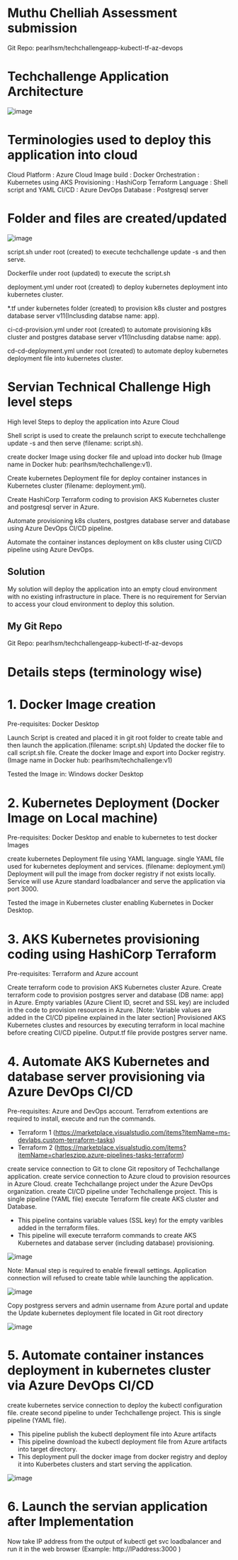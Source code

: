 # Muthu Chelliah Assessment submission

Git Repo: pearlhsm/techchallengeapp-kubectl-tf-az-devops

# Techchallenge Application Architecture

![image](https://user-images.githubusercontent.com/88908606/175812090-fba66ddb-5e14-422a-96d8-f88a2b97ffd6.png)



# Terminologies used to deploy this application into cloud

Cloud Platform  : Azure Cloud
Image build     : Docker 
Orchestration   : Kubernetes using AKS
Provisioning    : HashiCorp Terraform
Language        : Shell script and YAML 
CI/CD           : Azure DevOps
Database        : Postgresql server 

# Folder and files are created/updated

![image](https://user-images.githubusercontent.com/88908606/175813073-0c65f313-df10-4156-a9e6-08aab0ca00a4.png)



script.sh  under root (created) to execute techchallenge update -s and then serve.

Dockerfile under root (updated) to execute the script.sh

deployment.yml under root (created) to deploy kubernetes deployment into kubernetes cluster.

*.tf under kubernetes folder (created) to provision k8s cluster and postgres database server v11(Inclusding databse name: app).

ci-cd-provision.yml under root (created) to automate provisioning k8s cluster and postgres database server v11(Inclusding databse name: app).

cd-cd-deployment.yml under root (created) to automate deploy kubernetes deployment file into kubernetes cluster.

# Servian Technical Challenge High level steps

High level Steps to deploy the application into Azure Cloud

Shell script is used to create the prelaunch script to execute techchallenge update -s and then serve (filename: script.sh). 

create docker Image using docker file and upload into docker hub  (Image name in Docker hub: pearlhsm/techchallenge:v1).

Create kubernetes Deployment file for deploy container instances in Kubernetes cluster (filename: deployment.yml).

Create HashiCorp Terraform coding to provision AKS Kubernetes cluster and postgresql server in Azure.

Automate provisioning k8s clusters, postgres database server and database using Azure DevOps CI/CD pipeline.

Automate the container instances deployment on k8s cluster using CI/CD pipeline using Azure DevOps.


## Solution

My solution will deploy the application into an empty cloud environment with no existing infrastructure in place.
There is no requirement for Servian to access your cloud environment to deploy this solution.

## My Git Repo

Git Repo: pearlhsm/techchallengeapp-kubectl-tf-az-devops

# Details steps (terminology wise)

# 1. Docker Image creation

Pre-requisites: Docker Desktop

Launch Script is created and placed it in git root folder to create table and then launch the application.(filename: script.sh) 
Updated the docker file to call script.sh file.
Create the docker Image and export into Docker registry. (Image name in Docker hub: pearlhsm/techchallenge:v1)

Tested the Image in: Windows docker Desktop

# 2. Kubernetes Deployment (Docker Image on Local machine)

Pre-requisites: Docker Desktop and enable to kubernetes to test docker Images

create kubernetes Deployment file using YAML language. 
single YAML file used for kubernetes deployment and services. (filename: deployment.yml) 
Deployment will pull the image from docker registry if not exists locally.
Service will use Azure standard loadbalancer and serve the application via port 3000.

Tested the image in Kubernetes cluster enabling Kubernetes in Docker Desktop.

# 3. AKS Kubernetes provisioning coding using HashiCorp Terraform

Pre-requisites: Terraform and Azure account

Create terraform code to provision AKS Kubernetes cluster Azure. 
Create terraform code to provision postgres server and database (DB name: app) in Azure.
Empty variables (Azure Client ID, secret and SSL key) are included in the code to provision resources in Azure. 
[Note: Variable values are added in the CI/CD pipeline explained in the later section]
Provisioned AKS Kubernetes clustes and resources by executing terraform in local machine before creating CI/CD pipeline.
Output.tf file provide postgres server name.

# 4. Automate AKS Kubernetes and database server provisioning via Azure DevOps CI/CD

Pre-requisites: 
Azure and DevOps account.
Terrafrom extentions are required to install, execute and run the commands.
 - Terraform 1 (https://marketplace.visualstudio.com/items?itemName=ms-devlabs.custom-terraform-tasks)
 - Terraform 2 (https://marketplace.visualstudio.com/items?itemName=charleszipp.azure-pipelines-tasks-terraform)

create service connection to Git to clone Git repository of Techchallange application.
create service connection to Azure cloud to provision resources in Azure Cloud.
create Techchallange project under the Azure DevOps organization.
create CI/CD pipeline under Techchallenge project. This is single pipeline (YAML file) execute Terraform file create AKS cluster and Database.
 - This pipeline contains variable values (SSL key) for the empty varibles added in the terraform files.
 - This pipeline will execute terraform commands to create AKS Kubernetes and database server (including database) provisioning.
 
 ![image](https://user-images.githubusercontent.com/88908606/177045113-197c8fca-7ee6-493b-8358-ee7d1e1de215.png)


Note: Manual step is required to enable firewall settings. Application connection will refused to create table while launching the application.

![image](https://user-images.githubusercontent.com/88908606/177045327-63200a3c-c3cc-4763-a09e-732a8f7322c1.png)

Copy postgress servers and admin username from Azure portal and update the Update kubernetes deployment file located in Git root directory

![image](https://user-images.githubusercontent.com/88908606/177045587-a9dfdcc5-9ef7-42c5-8da0-3694c744d306.png)

# 5. Automate container instances deployment in kubernetes cluster via Azure DevOps CI/CD

create kubernetes service connection to deploy the kubectl configuration file.
create second pipeline to under Techchallenge project. This is single pipeline (YAML file).
 - This pipeline publish the kubectl deployment file into Azure artifacts
 - This pipeline download the kubectl deployment file from Azure artifacts into target directory.
 - This deployment pull the docker image from docker registry and deploy it into Kuberbetes clusters and start serving the application.
 
 ![image](https://user-images.githubusercontent.com/88908606/177045491-abc06079-60e5-4777-974b-cc8c25ec197e.png)


# 6. Launch the servian application after Implementation



Now take IP address from the output of kubectl get svc loadbalancer and run it in the web browser (Example: http://IPaddress:3000 )






